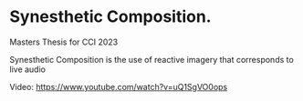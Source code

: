 # Synesthetic Composition.
Masters Thesis for CCI 2023

Synesthetic Composition is the use of reactive imagery that corresponds to live audio

Video: https://www.youtube.com/watch?v=uQ1SgVO0ops

